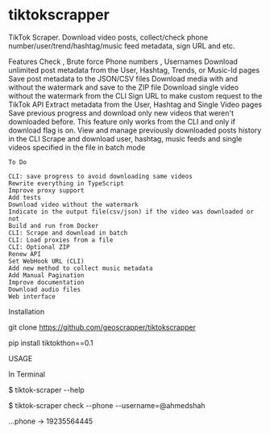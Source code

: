 # tiktokscrapper
 TikTok Scraper. Download video posts, collect/check  phone number/user/trend/hashtag/music feed metadata, sign URL and etc. 


Features
    Check , Brute force Phone numbers , Usernames
    Download unlimited post metadata from the User, Hashtag, Trends, or Music-Id pages
    Save post metadata to the JSON/CSV files
    Download media with and without the watermark and save to the ZIP file
    Download single video without the watermark from the CLI
    Sign URL to make custom request to the TikTok API
    Extract metadata from the User, Hashtag and Single Video pages
    Save previous progress and download only new videos that weren't downloaded before. This feature only works from the CLI and only if download flag is on.
    View and manage previously downloaded posts history in the CLI
    Scrape and download user, hashtag, music feeds and single videos specified in the file in batch mode
    
    
    To Do

    CLI: save progress to avoid downloading same videos
    Rewrite everything in TypeScript
    Improve proxy support
    Add tests
    Download video without the watermark
    Indicate in the output file(csv/json) if the video was downloaded or not
    Build and run from Docker
    CLI: Scrape and download in batch
    CLI: Load proxies from a file
    CLI: Optional ZIP
    Renew API
    Set WebHook URL (CLI)
    Add new method to collect music metadata
    Add Manual Pagination
    Improve documentation
    Download audio files
    Web interface


Installation

 git clone https://github.com/geoscrapper/tiktokscrapper

 pip install tiktokthon==0.1


USAGE

 In Terminal


 $ tiktok-scraper --help

 $ tiktok-scraper check --phone --username=@ahmedshah

 ...phone -> 19235564445
